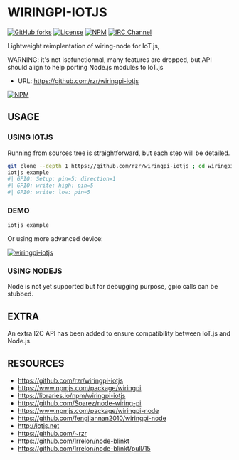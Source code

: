 # WIRINGPI-IOTJS #

[![GitHub forks](https://img.shields.io/github/forks/rzr/wiringpi-iotjs.svg?style=social&label=Fork&maxAge=2592000)](https://GitHub.com/rzr/wiringpi-iotjs/network/)
[![License](https://img.shields.io/badge/licence-BSD-3.svg?style=flat)](LICENSE)
[![NPM](https://img.shields.io/npm/v/wiringpi-iotjs.svg)](https://www.npmjs.com/package/wiringpi-iotjs)
[![IRC Channel](https://img.shields.io/badge/chat-on%20freenode-brightgreen.svg)](https://kiwiirc.com/client/irc.freenode.net/#tizen)

Lightweight reimplentation of wiring-node for IoT.js,

WARNING: it's not isofunctionnal, many features are dropped, but API should align
to help porting Node.js modules to IoT.js

* URL: <https://github.com/rzr/wiringpi-iotjs>

[![NPM](https://nodei.co/npm/wiringpi-iotjs.png)](https://npmjs.org/package/wiringpi-iotjs)

## USAGE ##

### USING IOTJS ###

Running from sources tree is straightforward, but each step will be detailed.

```sh
git clone --depth 1 https://github.com/rzr/wiringpi-iotjs ; cd wiringpi-iotjs
iotjs example
#| GPIO: Setup: pin=5: direction=1
#| GPIO: write: high: pin=5
#| GPIO: write: low: pin=5
```

### DEMO ###

```sh
iotjs example
```

Or using more advanced device:

[![wiringpi-iotjs](
https://pbs.twimg.com/ext_tw_video_thumb/1019945702791766017/pu/img/bbbNf-HJR2FkUb5l.jpg
)](
https://twitter.com/TizenHelper/status/1019945989388546048#
"blinkt-node")

### USING NODEJS ###

Node is not yet supported but for debugging purpose, gpio calls can be stubbed.

## EXTRA ##

An extra I2C API has been added to ensure compatibility between IoT.js and Node.js.


## RESOURCES ##

* <https://github.com/rzr/wiringpi-iotjs>
* <https://www.npmjs.com/package/wiringpi>
* <https://libraries.io/npm/wiringpi-iotjs>
* <https://github.com/Soarez/node-wiring-pi>
* <https://www.npmjs.com/package/wiringpi-node>
* <https://github.com/fengjiannan2010/wiringpi-node>
* <http://iotjs.net>
* <https://github.com/~rzr>
* <https://github.com/Irrelon/node-blinkt>
* <https://github.com/Irrelon/node-blinkt/pull/15>
